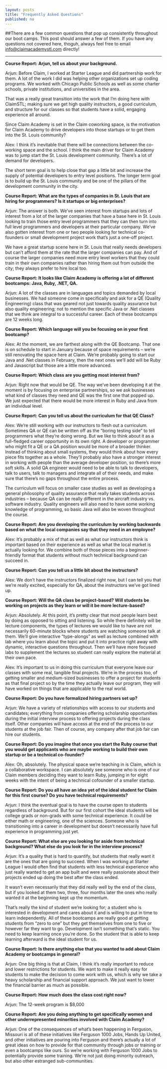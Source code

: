 ```yaml
---
layout: posts
title: "Frequently Asked Questions"
published: no
---
```


##There are a few common questions that pop up consistently throughout our boot camps. This post should answer a few of them. If you have any questions not covered here, thoguh, always feel free to email info@claimacademystl.com directly!

***

**Course Report: Arjun, tell us about your background.**

Arjun: Before Claim, I worked at Starter League and did partnership work for them. A lot of the work I did was helping other organizations set up coding programs. We worked with Chicago Public Schools as well as some charter schools, private institutions, and universities in the area.

That was a really great transition into the work that I’m doing here with ClaimSTL; making sure we get high quality instructors, a good curriculum, and structure for our classes so that students have a solid, engaging experience all around.

 

Since Claim Academy is set in the Claim coworking space, is the motivation for Claim Academy to drive developers into those startups or to get them into the St. Louis community?

Alex: I think it’s inevitable that there will be connections between the co-working space and the school. I think the main driver for Claim Academy was to jump start the St. Louis development community. There’s a lot of demand for developers.

The short term goal is to help close that gap a little bit and increase the supply of potential developers to entry level positions. The longer term goal is to build up the St. Louis community and be one of the pillars of the development community in the city.

 

**Course Report: What are the types of companies in St. Louis that are hiring for programmers? Is it startups or big enterprises?**

Arjun: The answer is both. We’ve seen interest from startups and lots of interest from a lot of the larger companies that have a base here in St. Louis looking to train those entry level programmers that they can then turn into full level programmers and developers at their particular company. We’ve also gotten interest from one or two people looking for technical co-founders or small development project work that’s just a one-off project.

We have a great startup scene here in St. Louis that really needs developers but can’t afford them at the rate that the larger companies can pay. And of course the larger companies need more entry level workers that they could train in their own companies rather than hiring them out from outside the city; they always prefer to hire local too.

 

**Course Report: It looks like Claim Academy is offering a lot of different bootcamps: Java, Ruby, .NET, QA.**

Arjun: A lot of the classes are in languages and topics demanded by local businesses. We had someone come in specifically and ask for a QE (Quality Engineering) class that was geared not just towards quality assurance but also quality engineering; not to mention the specific Java or .Net classes that we think are integral to a successful career. Each of these bootcamps are 12 weeks long.

 

**Course Report: Which language will you  be focusing on in your first bootcamp?**

Alex: At the moment, we are farthest along with the QE Bootcamp. That one is on schedule to start in January because of space requirements – we’re still renovating the space here at Claim. We’re probably going to start our Java and .Net classes in February, then the next ones we’ll add will be Ruby and Javascript but those are a little more advanced.

 

**Course Report: Which class are you getting most interest from?**

Arjun: Right now that would be QE. The way we’ve been developing it at the moment is by focusing on enterprise partnerships, so we ask businesses what kind of classes they need and QE was the first one that popped up. We just expected that there would be more interest in Ruby and Java from an individual level.

 

**Course Report: Can you tell us about the curriculum for that QE Class?**

Alex: We’re still working with our instructors to flesh out a curriculum. Sometimes QA or QE can be written off as the “boring testing side” to tell programmers what they’re doing wrong. But we like to think about it as a full-fledged career opportunity in its own right. A developer or programmer who might fit a QE or a QA position would be more of a broader thinker. Instead of thinking about small systems, they would think about how every piece fits together as a whole. They’ll probably also have a stronger interest in working with people than the average developer position, so there’s more soft skills.  A solid QA engineer would need to be able to talk to developers, talk to users, talk to managers and integrate all of their needs, and make sure that there’s no gaps throughout the entire process.

 

The curriculum will focus on smaller case studies as well as developing a general philosophy of quality assurance that really takes students across industries – because QA can be really different in the aircraft industry vs. software industry. Quality engineers will also need to have some working knowledge of programming, so basic Java will also be woven throughout the course.

 

**Course Report: Are you developing the curriculum by working backwards based on what the local companies say that they need in an employee?**

Alex: It’s probably a mix of that as well as what our instructors think is important based on their experience as well as what the local market is actually looking for. We combine both of those pieces into a beginner-friendly format that students without much technical background can succeed in.

 

**Course Report: Can you tell us a little bit about the instructors?**

Alex: We don’t have the instructors finalized right now, but I can tell you that we’re really excited, especially for QA, about the instructors we’ve got lined up.

 

**Course Report: Will the QA class be project-based? Will students be working on projects as they learn or will it be more lecture-based?**

Arjun: Absolutely. At this point, it’s pretty clear that most people learn best by doing as opposed to sitting and listening. So while there definitely will be lecture components, the types of lectures we would like to have are not necessarily 60-minute blocks where students are watching someone talk at them. We’ll give interactive “type-alongs” as well as lecture combined with lab where you learn about the topic and put it into practice right away with dynamic, interactive questions throughout. Then we’ll have more focused labs to supplement the lectures so student can really explore the material at their own pace.

Alex: It’s important to us in doing this curriculum that everyone leave our classes with some real, tangible final projects. We’re in the process too, of getting smaller and medium-sized businesses to offer a project for students as that final project so by the time they actually leave our program, they will have worked on things that are applicable to the real world.

 

**Course Report: Do you have formalized hiring partners set up?**

Arjun: We have a variety of relationships with access to our students and candidates; everything from companies offering scholarship opportunities during the initial interview process to offering projects during the class itself. Other companies will have access at the end of the process to our students at the job fair. Then of course, any company after that job fair can hire our students.

 

**Course Report: Do you imagine that once you start the Ruby course that you would get applicants who are maybe working to build their own startup or be a technical co-founder?**

Alex: Oh, absolutely. The physical space we’re teaching in is Claim, which is a  collaborative workspace. I can absolutely see someone who is one of our Claim members deciding they want to learn Ruby, jumping in for eight weeks with the intent of being a technical cofounder of a smaller startup.

 

**Course Report: Do you all have an idea yet of the ideal student for Claim for this first course? Do you have technical requirements?**

Arjun: I think the eventual goal is to have the course open to students regardless of background. But for our first cohort the ideal students will be college grads or non-grads with some technical experience. It could be either math or engineering, one of the sciences. Someone who is transitioning into a career in development but doesn’t necessarily have full experience in programming just yet.

 

**Course Report: What else are you looking for aside from technical background? What else do you look for in the interview process?**

Arjun: It’s a quality that is hard to quantify, but students that really want it are the ones that are going to succeed. When I was working at Starter League I would often find that students with less technical experience who just really wanted to get an app built and were really passionate about their projects ended up doing the best after the class ended.

It wasn’t even necessarily that they did really well by the end of the class, but if you looked at them two, three, four months later the ones who really wanted it at the beginning kept up the momentum.

That’s really the kind of student we’re looking for; a student who is interested in development and cares about it and is willing to put in time to learn independently. All of these bootcamps are really good at getting students from “zero to one” but they get themselves from one to five or however far they want to go. Development isn’t something that’s static. You need to keep learning once you’re done. So the student that is able to keep learning afterward is the ideal student for us.

 

**Course Report: Is there anything else that you wanted to add about Claim Academy or bootcamps in general?**

Arjun: One big thing is that at Claim, I think it’s really important to reduce and lower restrictions for students. We want to make it really easy for students to make the decision to come work with us, which is why we take a heavy scholarship and financial support approach. We just want to lower the financial barrier as much as possible.

 

**Course Report: How much does the class cost right now?**

Arjun: The 12-week program is $8,000

 

**Course Report: Are you doing anything to get specifically women and other underrepresented minorities involved with Claim Academy?**

Arjun: One of the consequences of what’s been happening in Ferguson, Missouri is all of these initiatives like Ferguson 1000 Jobs, Hands Up United, and other initiatives are pouring into Ferguson and there’s actually a lot of great ideas on how to provide for that community through jobs or training or even a bootcamps like ours. So we’re working with Ferguson 1000 Jobs to potentially provide some training. We’re not just doing minority outreach, but also other estranged sub-communities.